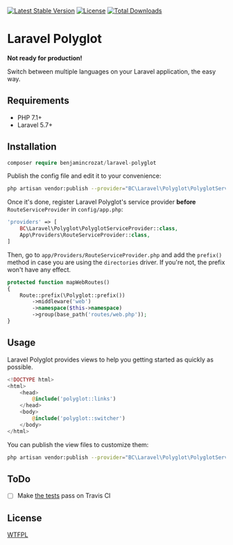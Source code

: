 [![Latest Stable Version](https://poser.pugx.org/benjamincrozat/laravel-polyglot/v/stable)](https://packagist.org/packages/benjamincrozat/laravel-polyglot)
[![License](https://poser.pugx.org/benjamincrozat/laravel-polyglot/license)](https://packagist.org/packages/benjamincrozat/laravel-polyglot)
[![Total Downloads](https://poser.pugx.org/benjamincrozat/laravel-polyglot/downloads)](https://packagist.org/packages/benjamincrozat/laravel-polyglot)

# Laravel Polyglot

**Not ready for production!**

Switch between multiple languages on your Laravel application, the easy way.

## Requirements

- PHP 7.1+
- Laravel 5.7+

## Installation

```php
composer require benjamincrozat/laravel-polyglot
```

Publish the config file and edit it to your convenience:

```bash
php artisan vendor:publish --provider="BC\Laravel\Polyglot\PolyglotServiceProvider" --tag=polyglot-config
```

Once it's done, register Laravel Polyglot's service provider **before** `RouteServiceProvider` in `config/app.php`:

```php
'providers' => [
    BC\Laravel\Polyglot\PolyglotServiceProvider::class,
    App\Providers\RouteServiceProvider::class,
]
```

Then, go to `app/Providers/RouteServiceProvider.php` and add the `prefix()` method in case you are using the `directories` driver. If you're not, the prefix won't have any effect.

```php
protected function mapWebRoutes()
{
    Route::prefix(\Polyglot::prefix())
        ->middleware('web')
        ->namespace($this->namespace)
        ->group(base_path('routes/web.php'));
}
```

## Usage

Laravel Polyglot provides views to help you getting started as quickly as possible.

```php
<!DOCTYPE html>
<html>
    <head>
        @include('polyglot::links')
    </head>
    <body>
        @include('polyglot::switcher')
    </body>
</html>
```

You can publish the view files to customize them:

```bash
php artisan vendor:publish --provider="BC\Laravel\Polyglot\PolyglotServiceProvider" --tag=polyglot-views
```

## ToDo

- [ ] Make [the tests](https://github.com/benjamincrozat/laravel-polyglot-tests) pass on Travis CI

## License

[WTFPL](http://www.wtfpl.net/about/)
